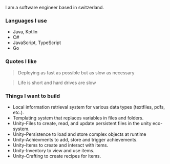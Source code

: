 I am a software engineer based in switzerland.

### Languages I use

- Java, Kotlin
- C#
- JavaScript, TypeScript
- Go

### Quotes I like

> Deploying as fast as possible but as slow as necessary

> Life is short and hard drives are slow

### Things I want to build

- Local information retrieval system for various data types (textfiles, pdfs, etc.).
- Templating system that replaces variables in files and folders.
- Unity-Files to create, read, and update persistent files in the unity eco-system.
- Unity-Persistence to load and store complex objects at runtime
- Unity-Achievments to add, store and trigger achievements.
- Unity-Items to create and interact with items.
- Unity-Inventory to view and use items.
- Unity-Crafting to create recipes for items.



<!---
yanicksenn/yanicksenn is a ✨ special ✨ repository because its `README.md` (this file) appears on your GitHub profile.
You can click the Preview link to take a look at your changes.
--->
